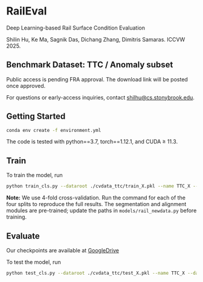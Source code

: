 # RailEval
Deep Learning-based Rail Surface Condition Evaluation

Shilin Hu, Ke Ma, Sagnik Das, Dichang Zhang, Dimitris Samaras. ICCVW 2025.

## Benchmark Dataset: TTC / Anomaly subset
Public access is pending FRA approval. The download link will be posted once approved.

For questions or early-access inquiries, contact [shilhu@cs.stonybrook.edu](mailto:shilhu@cs.stonybrook.edu).

## Getting Started
```sh
conda env create -f environment.yml
```

The code is tested with python==3.7, torch==1.12.1, and CUDA ≥ 11.3.

## Train
To train the model, run 

```sh
python train_cls.py --dataroot ./cvdata_ttc/train_X.pkl --name TTC_X --dataset_mode railnewdata --model railnewdata --checkpoints_dir $ckpt
```

**Note:** We use 4-fold cross-validation. Run the command for each of the four splits to reproduce the full results. The segmentation and alignment modules are pre-trained; update the paths in `models/rail_newdata.py` before training.

## Evaluate
Our checkpoints are available at [GoogleDrive](https://drive.google.com/drive/folders/1xSCAeFemBYMPoM0E13jSmitmANZTJEbD?usp=drive_link)

To test the model, run

```sh
python test_cls.py --dataroot ./cvdata_ttc/test_X.pkl --name TTC_X --dataset_mode railnewdata --model railnewdata --checkpoints_dir $ckpt --results_dir $res_dir
```

